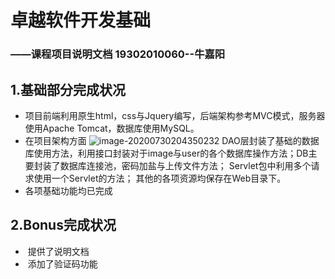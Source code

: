 # 卓越软件开发基础

### ——课程项目说明文档   19302010060--牛嘉阳

## 1.基础部分完成状况

- 项目前端利用原生html，css与Jquery编写，后端架构参考MVC模式，服务器使⽤Apache Tomcat，数据库使⽤MySQL。
-  在项目架构方面
   ![image-20200730204350232](C:\Users\Administrator\AppData\Roaming\Typora\typora-user-images\image-20200730204350232.png)
  ​    DAO层封装了基础的数据库使用方法，利用接口封装对于image与user的各个数据库操作方法；
  ​    DB主要封装了数据库连接池，密码加盐与上传文件方法；
  ​    Servlet包中利用多个请求使用一个Servlet的方法；
  ​    其他的各项资源均保存在Web目录下。
- 各项基础功能均已完成

## 2.Bonus完成状况    

- ​    提供了说明文档
- ​    添加了验证码功能







